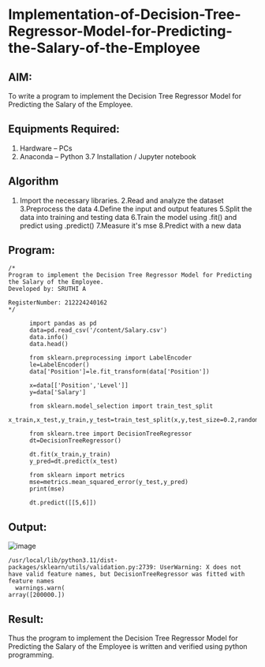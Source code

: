 # Implementation-of-Decision-Tree-Regressor-Model-for-Predicting-the-Salary-of-the-Employee

## AIM:
To write a program to implement the Decision Tree Regressor Model for Predicting the Salary of the Employee.

## Equipments Required:
1. Hardware – PCs
2. Anaconda – Python 3.7 Installation / Jupyter notebook

## Algorithm
1. Import the necessary libraries.
2.Read and analyze the dataset
3.Preprocess the data
4.Define the input and output features
5.Split the data into training and testing data
6.Train the model using .fit() and predict using .predict()
7.Measure it's mse
8.Predict with a new data


## Program:
```
/*
Program to implement the Decision Tree Regressor Model for Predicting the Salary of the Employee.
Developed by: SRUTHI A

RegisterNumber: 212224240162
*/
```
```
      import pandas as pd
      data=pd.read_csv('/content/Salary.csv')
      data.info()
      data.head()

      from sklearn.preprocessing import LabelEncoder
      le=LabelEncoder()
      data['Position']=le.fit_transform(data['Position'])

      x=data[['Position','Level']]
      y=data['Salary']

      from sklearn.model_selection import train_test_split
      x_train,x_test,y_train,y_test=train_test_split(x,y,test_size=0.2,random_state=2)

      from sklearn.tree import DecisionTreeRegressor
      dt=DecisionTreeRegressor()

      dt.fit(x_train,y_train)
      y_pred=dt.predict(x_test)

      from sklearn import metrics
      mse=metrics.mean_squared_error(y_test,y_pred)
      print(mse)

      dt.predict([[5,6]])
```

## Output:

![image](https://github.com/user-attachments/assets/40a72065-d37d-4dfe-944d-24f109f92c81)
```
/usr/local/lib/python3.11/dist-packages/sklearn/utils/validation.py:2739: UserWarning: X does not have valid feature names, but DecisionTreeRegressor was fitted with feature names
  warnings.warn(
array([200000.])
```



## Result:
Thus the program to implement the Decision Tree Regressor Model for Predicting the Salary of the Employee is written and verified using python programming.
